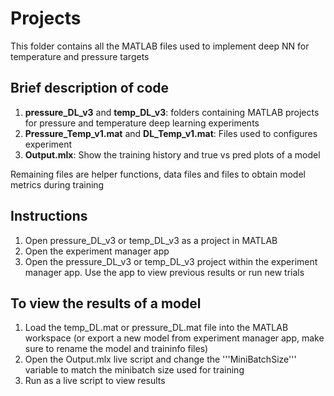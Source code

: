 # Projects
This folder contains all the MATLAB files used to implement deep NN for temperature and pressure targets

## Brief description of code
1. **pressure_DL_v3** and **temp_DL_v3**: folders containing MATLAB projects for pressure and temperature deep learning experiments
2. **Pressure_Temp_v1.mat** and **DL_Temp_v1.mat**: Files used to configures experiment
3. **Output.mlx**: Show the training history and true vs pred plots of a model

Remaining files are helper functions, data files and files to obtain model metrics during training

## Instructions
1. Open pressure_DL_v3 or temp_DL_v3 as a project in MATLAB
2. Open the experiment manager app
3. Open the pressure_DL_v3 or temp_DL_v3 project within the experiment manager app. Use the app to view previous results or run new trials
## To view the results of a model
1. Load the temp_DL.mat or pressure_DL.mat file into the MATLAB workspace (or export a new model from experiment manager app, make sure to rename the model and traininfo files)
2. Open the Output.mlx live script and change the '''MiniBatchSize''' variable to match the minibatch size used for training
3. Run as a live script to view results
